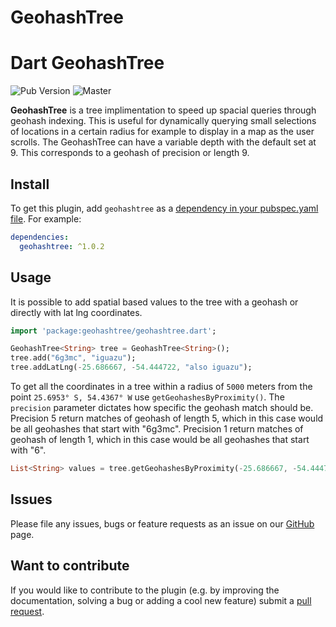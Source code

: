 # GeohashTree

# Dart GeohashTree
![Pub Version](https://img.shields.io/pub/v/geohashtree)
![Master](https://github.com/anovis/geohashtree/workflows/Dart%20CI/badge.svg?branch=master)

**GeohashTree** is a tree implimentation to speed up spacial queries through geohash indexing. This is useful for dynamically querying small selections of locations in a certain radius for example to display in a map as the user scrolls. The GeohashTree can have a variable depth with the default set at 9. This corresponds to a geohash of precision or length 9.  

## Install

To get this plugin, add `geohashtree` as a [dependency in your pubspec.yaml file](https://flutter.io/platform-plugins/). For example:

```yaml
dependencies:
  geohashtree: ^1.0.2
```

## Usage

It is possible to add spatial based values to the tree with a geohash or directly with lat lng coordinates.

``` dart
import 'package:geohashtree/geohashtree.dart';

GeohashTree<String> tree = GeohashTree<String>(); 
tree.add("6g3mc", "iguazu"); 
tree.addLatLng(-25.686667, -54.444722, "also iguazu");
```

To get all the coordinates in a tree within a radius of `5000` meters from the point `25.6953° S, 54.4367° W`  use `getGeohashesByProximity()`. The `precision` parameter dictates how specific the geohash match should be. Precision 5 return matches of geohash of length 5, which in this case would be all geohashes that start with "6g3mc". Precision 1 return matches of geohash of length 1, which in this case would be all geohashes that start with "6".

``` dart
List<String> values = tree.getGeohashesByProximity(-25.686667, -54.444722,5000, precision: 9);
```

## Issues

Please file any issues, bugs or feature requests as an issue on our [GitHub](https://github.com/anovis/geohashtree/issues) page. 

## Want to contribute

If you would like to contribute to the plugin (e.g. by improving the documentation, solving a bug or adding a cool new feature) submit a [pull request](https://github.com/anovis/geohashtree/pulls).



